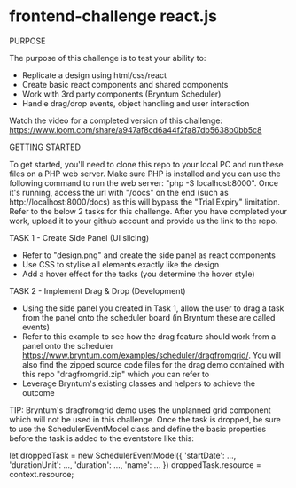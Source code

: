 # frontend-challenge react.js

PURPOSE

The purpose of this challenge is to test your ability to:
- Replicate a design using html/css/react
- Create basic react components and shared components
- Work with 3rd party components (Bryntum Scheduler)
- Handle drag/drop events, object handling and user interaction

Watch the video for a completed version of this challenge: https://www.loom.com/share/a947af8cd6a44f2fa87db5638b0bb5c8


GETTING STARTED

To get started, you'll need to clone this repo to your local PC and run these files on a PHP web server. Make sure PHP is installed and you can use the following command to run the web server: "php -S localhost:8000". Once it's running, access the url with "/docs" on the end (such as http://localhost:8000/docs) as this will bypass the "Trial Expiry" limitation. Refer to the below 2 tasks for this challenge. After you have completed your work, upload it to your github account and provide us the link to the repo.


TASK 1 - Create Side Panel (UI slicing)

- Refer to "design.png" and create the side panel as react components
- Use CSS to stylise all elements exactly like the design
- Add a hover effect for the tasks (you determine the hover style)


TASK 2 - Implement Drag & Drop (Development)

- Using the side panel you created in Task 1, allow the user to drag a task from the panel onto the scheduler board (in Bryntum these are called events)
- Refer to this example to see how the drag feature should work from a panel onto the scheduler https://www.bryntum.com/examples/scheduler/dragfromgrid/. You will also find the zipped source code files for the drag demo contained with this repo "dragfromgrid.zip" which you can refer to
- Leverage Bryntum's existing classes and helpers to achieve the outcome


TIP: Bryntum's dragfromgrid demo uses the unplanned grid component which will not be used in this challenge. Once the task is dropped, be sure to use the SchedulerEventModel class and define the basic properties before the task is added to the eventstore like this:

let droppedTask = new SchedulerEventModel({
    'startDate': ...,
    'durationUnit': ...,
    'duration': ...,
    'name': ...
})
droppedTask.resource  = context.resource;
  
